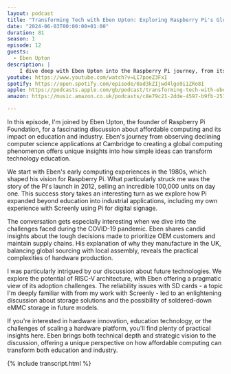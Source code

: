```yaml
---
layout: podcast
title: "Transforming Tech with Eben Upton: Exploring Raspberry Pi's Global Impact"
date: "2024-06-03T00:00:00+01:00"
duration: 81
season: 1
episode: 12
guests:
  - Eben Upton
description: |
    I dive deep with Eben Upton into the Raspberry Pi journey, from its origins in computer science education to its impact on industrial applications. We explore everything from SD card durability to the future of RISC-V, and how Screenly leverages Pi for digital signage.
youtube: https://www.youtube.com/watch?v=LI7poeZ3FxI
spotify: https://open.spotify.com/episode/0ad3kZIjwd4lgo9i1ZRo8I
apple: https://podcasts.apple.com/gb/podcast/transforming-tech-with-eben-upton-exploring-raspberry/id1722663295?i=1000657611219
amazon: https://music.amazon.co.uk/podcasts/c8e79c21-2dde-4597-b9fb-257ecbc2bf29/episodes/5e781732-e618-4b2b-a273-9c80e2b2b522/nerding-out-with-viktor-transforming-tech-with-eben-upton-exploring-raspberry-pi%E2%80%99s-global-impact-from-education-to-industry

---
```


In this episode, I'm joined by Eben Upton, the founder of Raspberry Pi Foundation, for a fascinating discussion about affordable computing and its impact on education and industry. Eben's journey from observing declining computer science applications at Cambridge to creating a global computing phenomenon offers unique insights into how simple ideas can transform technology education.

We start with Eben's early computing experiences in the 1980s, which shaped his vision for Raspberry Pi. What particularly struck me was the story of the Pi's launch in 2012, selling an incredible 100,000 units on day one. This success story takes an interesting turn as we explore how Pi expanded beyond education into industrial applications, including my own experience with Screenly using Pi for digital signage.

The conversation gets especially interesting when we dive into the challenges faced during the COVID-19 pandemic. Eben shares candid insights about the tough decisions made to prioritize OEM customers and maintain supply chains. His explanation of why they manufacture in the UK, balancing global sourcing with local assembly, reveals the practical complexities of hardware production.

I was particularly intrigued by our discussion about future technologies. We explore the potential of RISC-V architecture, with Eben offering a pragmatic view of its adoption challenges. The reliability issues with SD cards - a topic I'm deeply familiar with from my work with Screenly - led to an enlightening discussion about storage solutions and the possibility of soldered-down eMMC storage in future models.

If you're interested in hardware innovation, education technology, or the challenges of scaling a hardware platform, you'll find plenty of practical insights here. Eben brings both technical depth and strategic vision to the discussion, offering a unique perspective on how affordable computing can transform both education and industry.

{% include transcript.html %}